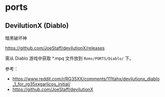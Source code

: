 # ports

## DevilutionX (Diablo)

暗黑破坏神

https://github.com/JoeStaff/devilutionX/releases

需从 Diablo 游戏中获取 *.mpq 文件放到 `Roms/PORTS/Diablo/` 下。

参考：

- https://www.reddit.com/r/RG35XX/comments/111tahx/devilutionx_diablo_1_for_rg35xxgarlicos_initial/
- https://github.com/JoeStaff/devilutionX
